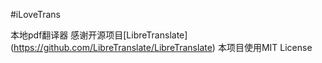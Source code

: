#iLoveTrans

本地pdf翻译器
感谢开源项目[LibreTranslate] (https://github.com/LibreTranslate/LibreTranslate)
本项目使用MIT License

